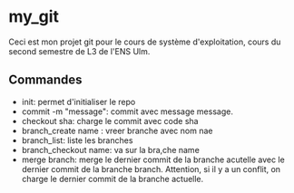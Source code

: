 # my_git
Ceci est mon projet git pour le cours de système d'exploitation, cours du second semestre de L3 de l'ENS Ulm. 

## Commandes 
- init: permet d'initialiser le repo
- commit -m "message": commit avec message message.
- checkout sha: charge le commit avec code sha
- branch_create name : vreer branche avec nom nae
- branch_list: liste les branches
- branch_checkout name: va sur la bra,che name
- merge branch: merge le dernier commit de la branche acutelle avec le dernier commit de la branche branch. Attention, si il y a un conflit, on charge le dernier commit de la branche actuelle. 
